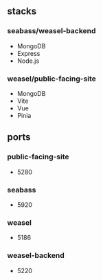 ## stacks
### seabass/weasel-backend
* MongoDB
* Express
* Node.js

### weasel/public-facing-site
* MongoDB
* Vite
* Vue
* Pinia

## ports
### public-facing-site
* 5280

### seabass
* 5920

### weasel
* 5186

### weasel-backend
* 5220